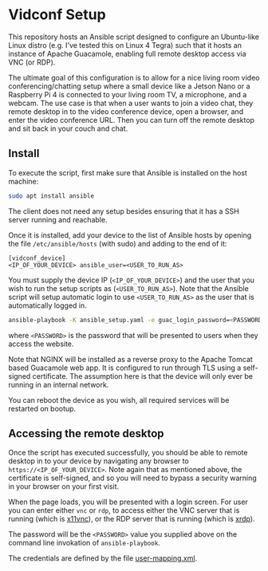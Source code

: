 # Vidconf Setup

This repository hosts an Ansible script designed to configure an Ubuntu-like
Linux distro (e.g. I've tested this on Linux 4 Tegra) such that it hosts
an instance of Apache Guacamole, enabling full remote desktop access via
VNC (or RDP).

The ultimate goal of this configuration is to allow for a nice living room
video conferencing/chatting setup where a small device like a Jetson Nano or
a Raspberry Pi 4 is connected to your living room TV, a microphone, and a
webcam.  The use case is that when a user wants to join a video chat, they
remote desktop in to the video conference device, open a browser, and enter
the video conference URL.  Then you can turn off the remote desktop and sit
back in your couch and chat.

## Install

To execute the script, first make sure that Ansible is installed on the host
machine:

```bash
sudo apt install ansible
```

The client does not need any setup besides ensuring that it has a SSH server
running and reachable.

Once it is installed, add your device to the list of Ansible hosts by opening
the file `/etc/ansible/hosts` (with sudo) and adding to the end of it:

```
[vidconf_device]
<IP_OF_YOUR_DEVICE> ansible_user=<USER_TO_RUN_AS>
```

You must supply the device IP (`<IP_OF_YOUR_DEVICE>`) and the user that you wish
to run the setup scripts as (`<USER_TO_RUN_AS>`).  Note that the Ansible script
will setup automatic login to use `<USER_TO_RUN_AS>` as the user that is 
automatically logged in.

```bash
ansible-playbook -K ansible_setup.yaml -e guac_login_password=<PASSWORD>
```

where `<PASSWORD>` is the password that will be presented to users when they
access the website.

Note that NGINX will be installed as a reverse proxy to the Apache Tomcat based
Guacamole web app.  It is configured to run through TLS using a self-signed
certificate.  The assumption here is that the device will only ever be
running in an internal network.

You can reboot the device as you wish, all required services will be restarted
on bootup.

## Accessing the remote desktop

Once the script has executed successfully, you should be able to remote desktop
in to your device by navigating any browser to `https://<IP_OF_YOUR_DEVICE>`.
Note again that as mentioned above, the certificate is self-signed, and so
you will need to bypass a security warning in your browser on your first
visit.

When the page loads, you will be presented with a login screen.  For user you
can enter either `vnc` or `rdp`, to access either the VNC server that is running
(which is [x11vnc](http://www.karlrunge.com/x11vnc/)), or the RDP server that
is running (which is [xrdp](http://xrdp.org/)).

The password will be the `<PASSWORD>` value you supplied above on the
command line invokation of `ansible-playbook`.

The credentials are defined by the file [user-mapping.xml](user-mapping.xml).